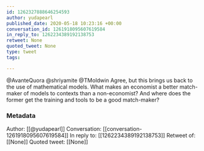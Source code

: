 ```yaml
---
id: 1262327888646254593
author: yudapearl
published_date: 2020-05-18 10:23:16 +00:00
conversation_id: 1261918095607619584
in_reply_to: 1262234389192138753
retweet: None
quoted_tweet: None
type: tweet
tags:

---
```


@AvanteQuora @shriyamite @TMoldwin Agree, but this brings us back to the use of mathematical models. What makes an economist a better match-maker of  models to contexts than a non-economist? And where does the former get the training and tools to be a good match-maker?

### Metadata

Author: [[@yudapearl]]
Conversation: [[conversation-1261918095607619584]]
In reply to: [[1262234389192138753]]
Retweet of: [[None]]
Quoted tweet: [[None]]
